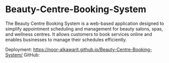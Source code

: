 # Beauty-Centre-Booking-System
The Beauty Centre Booking System is a web-based application designed to simplify appointment scheduling and management for beauty salons, spas, and wellness centres. It allows customers to book services online and enables businesses to manage their schedules efficiently.

Deployment: https://noor-alkawarit.github.io/Beauty-Centre-Booking-System/
GitHub: 
